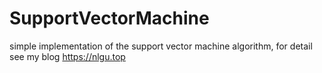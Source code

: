# SupportVectorMachine
simple implementation of the support vector machine algorithm, for detail see my blog https://nlgu.top
